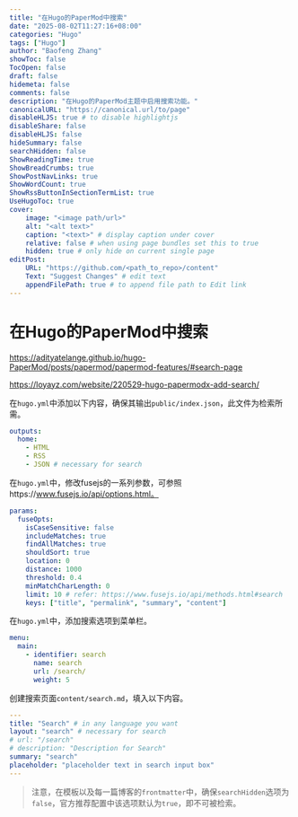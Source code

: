```yaml
---
title: "在Hugo的PaperMod中搜索"
date: "2025-08-02T11:27:16+08:00"
categories: "Hugo"
tags: ["Hugo"]
author: "Baofeng Zhang"
showToc: false
TocOpen: false
draft: false
hidemeta: false
comments: false
description: "在Hugo的PaperMod主题中启用搜索功能。"
canonicalURL: "https://canonical.url/to/page"
disableHLJS: true # to disable highlightjs
disableShare: false
disableHLJS: false
hideSummary: false
searchHidden: false
ShowReadingTime: true
ShowBreadCrumbs: true
ShowPostNavLinks: true
ShowWordCount: true
ShowRssButtonInSectionTermList: true
UseHugoToc: true
cover:
    image: "<image path/url>"
    alt: "<alt text>" 
    caption: "<text>" # display caption under cover
    relative: false # when using page bundles set this to true
    hidden: true # only hide on current single page
editPost:
    URL: "https://github.com/<path_to_repo>/content"
    Text: "Suggest Changes" # edit text
    appendFilePath: true # to append file path to Edit link
---
```


# 在Hugo的PaperMod中搜索

https://adityatelange.github.io/hugo-PaperMod/posts/papermod/papermod-features/#search-page

https://loyayz.com/website/220529-hugo-papermodx-add-search/

在`hugo.yml`中添加以下内容，确保其输出`public/index.json`，此文件为检索所需。

 ```yaml
 outputs:
   home:
     - HTML
     - RSS
     - JSON # necessary for search
 ```

在`hugo.yml`中，修改fusejs的一系列参数，可参照https://www.fusejs.io/api/options.html。

```yaml
params:
  fuseOpts:
    isCaseSensitive: false
    includeMatches: true
    findAllMatches: true
    shouldSort: true
    location: 0
    distance: 1000
    threshold: 0.4
    minMatchCharLength: 0
    limit: 10 # refer: https://www.fusejs.io/api/methods.html#search
    keys: ["title", "permalink", "summary", "content"]
```

在`hugo.yml`中，添加搜索选项到菜单栏。

```yaml
menu:
  main:
    - identifier: search
      name: search
      url: /search/
      weight: 5
```

创建搜索页面`content/search.md`，填入以下内容。

```yaml
---
title: "Search" # in any language you want
layout: "search" # necessary for search
# url: "/search"
# description: "Description for Search"
summary: "search"
placeholder: "placeholder text in search input box"
---
```

> 注意，在模板以及每一篇博客的`frontmatter`中，确保`searchHidden`选项为`false`，官方推荐配置中该选项默认为`true`，即不可被检索。

